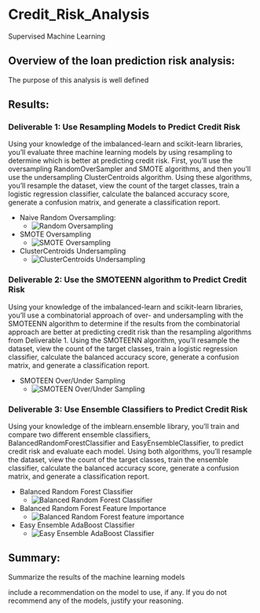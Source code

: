 # Credit_Risk_Analysis
Supervised Machine Learning

## Overview of the loan prediction risk analysis:
The purpose of this analysis is well defined


## Results:
### Deliverable 1: Use Resampling Models to Predict Credit Risk
Using your knowledge of the imbalanced-learn and scikit-learn libraries, you’ll evaluate three machine learning models by using resampling to determine which is better at predicting credit risk. First, you’ll use the oversampling RandomOverSampler and SMOTE algorithms, and then you’ll use the undersampling ClusterCentroids algorithm. Using these algorithms, you’ll resample the dataset, view the count of the target classes, train a logistic regression classifier, calculate the balanced accuracy score, generate a confusion matrix, and generate a classification report.

- Naive Random Oversampling:
    - ![Random Oversampling](results/random_oversampling.png)
- SMOTE Oversampling
    - ![SMOTE Oversampling](results/smote_oversampling.png)
- ClusterCentroids Undersampling
    - ![ClusterCentroids Undersampling](results/clustercentroids_undersampling.png)

### Deliverable 2: Use the SMOTEENN algorithm to Predict Credit Risk
Using your knowledge of the imbalanced-learn and scikit-learn libraries, you’ll use a combinatorial approach of over- and undersampling with the SMOTEENN algorithm to determine if the results from the combinatorial approach are better at predicting credit risk than the resampling algorithms from Deliverable 1. Using the SMOTEENN algorithm, you’ll resample the dataset, view the count of the target classes, train a logistic regression classifier, calculate the balanced accuracy score, generate a confusion matrix, and generate a classification report.
- SMOTEEN Over/Under Sampling
    - ![SMOTEEN Over/Under Sampling](results/smoteen_sampling.png)

### Deliverable 3: Use Ensemble Classifiers to Predict Credit Risk
Using your knowledge of the imblearn.ensemble library, you’ll train and compare two different ensemble classifiers, BalancedRandomForestClassifier and EasyEnsembleClassifier, to predict credit risk and evaluate each model. Using both algorithms, you’ll resample the dataset, view the count of the target classes, train the ensemble classifier, calculate the balanced accuracy score, generate a confusion matrix, and generate a classification report.
- Balanced Random Forest Classifier
    - ![Balanced Random Forest Classifier](results/balanced_random_forest_classifier.png)
- Balanced Random Forest Feature Importance
    - ![Balanced Random Forest feature importance](results/importance_list_random_forest.png)
- Easy Ensemble AdaBoost Classifier
    - ![Easy Ensemble AdaBoost Classifier](results/easy_ensemble_adaboost_classifier.png)

## Summary: 
Summarize the results of the machine learning models

include a recommendation on the model to use, if any. If you do not recommend any of the models, justify your reasoning.